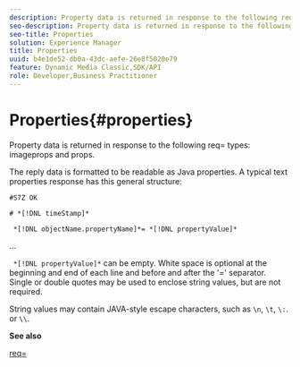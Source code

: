 ```yaml
---
description: Property data is returned in response to the following req= types  imageprops and props.
seo-description: Property data is returned in response to the following req= types  imageprops and props.
seo-title: Properties
solution: Experience Manager
title: Properties
uuid: b4e1de52-db0a-43dc-aefe-26e8f5020e79
feature: Dynamic Media Classic,SDK/API
role: Developer,Business Practitioner
---
```


# Properties{#properties}

Property data is returned in response to the following req= types: imageprops and props.

The reply data is formatted to be readable as Java properties. A typical text properties response has this general structure:

`#S7Z OK`

`# *[!DNL timeStamp]*`

` *[!DNL objectName.propertyName]*= *[!DNL propertyValue]*`

...

` *[!DNL propertyValue]*` can be empty. White space is optional at the beginning and end of each line and before and after the '=' separator. Single or double quotes may be used to enclose string values, but are not required.

String values may contain JAVA-style escape characters, such as `\n`, `\t`, `\:`. or `\\`.

**See also**

[req=](../../../../../ir-api/http-protocol/image-rendering-api-ref/c-ir-http-protocol-ref/c-ir-http-protocol-command-reference/r-ir-req.md#reference-792b1a663fb64261bd2de2a209b847fb) 
